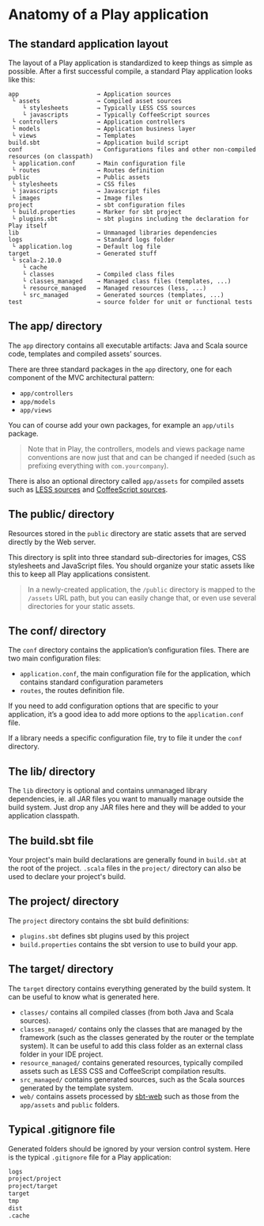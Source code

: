 <!--- Copyright (C) 2009-2013 Typesafe Inc. <http://www.typesafe.com> -->
# Anatomy of a Play application

## The standard application layout

The layout of a Play application is standardized to keep things as simple as possible. After a first successful compile, a standard Play application looks like this:

```
app                      → Application sources
 └ assets                → Compiled asset sources
    └ stylesheets        → Typically LESS CSS sources
    └ javascripts        → Typically CoffeeScript sources
 └ controllers           → Application controllers
 └ models                → Application business layer
 └ views                 → Templates
build.sbt                → Application build script
conf                     → Configurations files and other non-compiled resources (on classpath)
 └ application.conf      → Main configuration file
 └ routes                → Routes definition
public                   → Public assets
 └ stylesheets           → CSS files
 └ javascripts           → Javascript files
 └ images                → Image files
project                  → sbt configuration files
 └ build.properties      → Marker for sbt project
 └ plugins.sbt           → sbt plugins including the declaration for Play itself
lib                      → Unmanaged libraries dependencies
logs                     → Standard logs folder
 └ application.log       → Default log file
target                   → Generated stuff
 └ scala-2.10.0            
    └ cache              
    └ classes            → Compiled class files
    └ classes_managed    → Managed class files (templates, ...)
    └ resource_managed   → Managed resources (less, ...)
    └ src_managed        → Generated sources (templates, ...)
test                     → source folder for unit or functional tests
```

## The app/ directory

The `app` directory contains all executable artifacts: Java and Scala source code, templates and compiled assets’ sources.

There are three standard packages in the `app` directory, one for each component of the MVC architectural pattern: 

- `app/controllers`
- `app/models`
- `app/views`

You can of course add your own packages, for example an `app/utils` package.

> Note that in Play, the controllers, models and views package name conventions are now just that and can be changed if needed (such as prefixing everything with `com.yourcompany`).

There is also an optional directory called `app/assets` for compiled assets such as [LESS sources](http://lesscss.org/) and [CoffeeScript sources](http://coffeescript.org/).

## The public/ directory

Resources stored in the `public` directory are static assets that are served directly by the Web server.

This directory is split into three standard sub-directories for images, CSS stylesheets and JavaScript files. You should organize your static assets like this to keep all Play applications consistent.

> In a newly-created application, the `/public` directory is mapped to the `/assets` URL path, but you can easily change that, or even use several directories for your static assets.

## The conf/ directory

The `conf` directory contains the application’s configuration files. There are two main configuration files:

- `application.conf`, the main configuration file for the application, which contains standard configuration parameters
- `routes`, the routes definition file.

If you need to add configuration options that are specific to your application, it’s a good idea to add more options to the `application.conf` file.

If a library needs a specific configuration file, try to file it under the `conf` directory.

## The lib/ directory

The `lib` directory is optional and contains unmanaged library dependencies, ie. all JAR files you want to manually manage outside the build system. Just drop any JAR files here and they will be added to your application classpath.

## The build.sbt file

Your project's main build declarations are generally found in `build.sbt` at the root of the project. `.scala` files in the `project/` directory can also be used to declare your project's build.

## The project/ directory

The `project` directory contains the sbt build definitions:

- `plugins.sbt` defines sbt plugins used by this project
- `build.properties` contains the sbt version to use to build your app.

## The target/ directory

The `target` directory contains everything generated by the build system. It can be useful to know what is generated here.

- `classes/` contains all compiled classes (from both Java and Scala sources).
- `classes_managed/` contains only the classes that are managed by the framework (such as the classes generated by the router or the template system). It can be useful to add this class folder as an external class folder in your IDE project.
- `resource_managed/` contains generated resources, typically compiled assets such as LESS CSS and CoffeeScript compilation results.
- `src_managed/` contains generated sources, such as the Scala sources generated by the template system.
- `web/` contains assets processed by [sbt-web](https://github.com/sbt/sbt-web#sbt-web) such as those from the `app/assets` and `public` folders.

## Typical .gitignore file

Generated folders should be ignored by your version control system. Here is the typical `.gitignore` file for a Play application:

```txt
logs
project/project
project/target
target
tmp
dist
.cache
```
